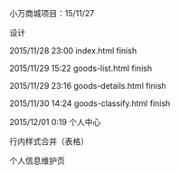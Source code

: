 小万商城项目：15/11/27

设计

2015/11/28 23:00 index.html finish

2015/11/29 15:22 goods-list.html finish

2015/11/29 23:16 goods-details.html finish

2015/11/30 14:24 goods-classify.html finish

2015/12/01 0:19 个人中心

行内样式合并（表格）

个人信息维护页

